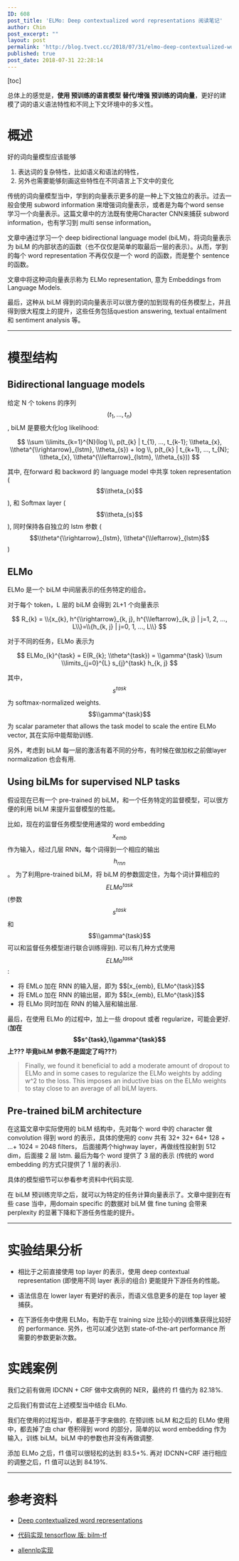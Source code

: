 ```yaml
---
ID: 608
post_title: 'ELMo: Deep contextualized word representations 阅读笔记'
author: Chin
post_excerpt: ""
layout: post
permalink: 'http://blog.tvect.cc/2018/07/31/elmo-deep-contextualized-word-representations-%e9%98%85%e8%af%bb%e7%ac%94%e8%ae%b0/'
published: true
post_date: 2018-07-31 22:28:14
---
```

[toc]

总体上的感觉是，<strong>使用 预训练的语言模型 替代/增强 预训练的词向量</strong>，更好的建模了词的语义语法特性和不同上下文环境中的多义性。

<h1>概述</h1>

好的词向量模型应该能够
1. 表达词的复杂特性，比如语义和语法的特性，
2. 另外也需要能够刻画这些特性在不同语言上下文中的变化

传统的词向量模型当中，学到的向量表示更多的是一种上下文独立的表示。过去一般会使用 subword information 来增强词向量表示，或者是为每个word sense 学习一个向量表示。这篇文章中的方法既有使用Character CNN来捕获 subword information，也有学习到 multi sense information。

文章中通过学习一个 deep bidirectional language model (biLM)，将词向量表示为 biLM 的内部状态的函数（也不仅仅是简单的取最后一层的表示）。从而，学到的每个 word representation 不再仅仅是一个 word 的函数，而是整个 sentence 的函数。

文章中将这种词向量表示称为 ELMo representation, 意为 Embeddings from Language Models.

最后，这种从 biLM 得到的词向量表示可以很方便的加到现有的任务模型上，并且得到很大程度上的提升，这些任务包括question answering, textual entailment 和 sentiment analysis 等。

<hr />

<h1>模型结构</h1>

<h2>Bidirectional language models</h2>

给定 N 个 tokens 的序列 $$(t_{1}, ..., t_{n})$$, biLM 是要极大化log likelihood:

$$
\\sum \\limits_{k=1}^{N}(log \\, p(t_{k} | t_{1}, ..., t_{k-1}; \\theta_{x}, \\theta^{\\rightarrow}_{lstm}, \\theta_{s}) + log \\, p(t_{k} | t_{k+1}, ..., t_{N}; \\theta_{x}, \\theta^{\\leftarrow}_{lstm}, \\theta_{s}))
$$

其中, 在forward 和 backword 的 language model 中共享 token representation ($$\\theta_{x}$$), 和 Softmax layer ($$\\theta_{s}$$), 同时保持各自独立的 lstm 参数 ($$\\theta^{\\rightarrow}_{lstm}, \\theta^{\\leftarrow}_{lstm}$$)

<h2>ELMo</h2>

ELMo 是一个 biLM 中间层表示的任务特定的组合。

对于每个 token，L 层的 biLM 会得到 2L+1 个向量表示

$$
R_{k} = \\{x_{k}, h^{\\rightarrow}_{k, j}, h^{\\leftarrow}_{k, j} | j=1, 2, ..., L\\}=\\{h_{k, j} | j=0, 1, ..., L\\}
$$

对于不同的任务，ELMo 表示为

$$
ELMo_{k}^{task} = E(R_{k}; \\theta^{task}) = \\gamma^{task} \\sum \\limits_{j=0}^{L} s_{j}^{task} h_{k, j}
$$

其中，$$s^{task}$$ 为 softmax-normalized weights. 
$$\\gamma^{task}$$ 为 scalar parameter that allows the task model to scale the entire ELMo vector, 其在实际中能帮助训练.

另外，考虑到 biLM 每一层的激活有着不同的分布，有时候在做加权之前做layer normalization 也会有用.

<h2>Using biLMs for supervised NLP tasks</h2>

假设现在已有一个 pre-trained 的 biLM，和一个任务特定的监督模型，可以很方便的利用 biLM 来提升监督模型的性能。

比如，现在的监督任务模型使用通常的 word embedding $$x_{emb}$$ 作为输入，经过几层 RNN，每个词得到一个相应的输出 $$h_{rnn}$$。
为了利用pre-trained biLM，将 biLM 的参数固定住，为每个词计算相应的 $$ELMo^{task}$$ (参数 $$s^{task}$$ 和 $$\\gamma^{task}$$ 可以和监督任务模型进行联合训练得到).
可以有几种方式使用 $$ELMo^{task}$$:

<ul>
<li>将 EMLo 加在 RNN 的输入层，即为 $$[x_{emb}, ELMo^{task}]$$</li>
<li>将 EMLo 加在 RNN 的输出层，即为 $$[x_{emb}, ELMo^{task}]$$</li>
<li>将 ELMo 同时加在 RNN 的输入层和输出层.</li>
</ul>

最后，在使用 ELMo 的过程中，加上一些 dropout 或者 regularize，可能会更好. (<strong>加在 $$s^{task},\\gamma^{task}$$ 上??? 毕竟biLM 参数不是固定了吗???</strong>)

<blockquote>
  Finally, we found it beneficial to add a moderate amount of dropout to ELMo and in some cases to regularize the ELMo weights by adding w^2 to the loss. This imposes an inductive bias on the ELMo weights to stay close to an average of all biLM layers.
</blockquote>

<h2>Pre-trained biLM architecture</h2>

在这篇文章中实际使用的 biLM 结构中，先对每个 word 中的 character 做 convolution 得到 word 的表示，具体的使用的 conv 共有 32+ 32+ 64+ 128 + ...+ 1024 = 2048 filters， 后面接两个highway layer，再做线性投射到 512 dim，后面接 2 层 lstm. 最后为每个 word 提供了 3 层的表示 (传统的 word embedding 的方式只提供了 1 层的表示).

具体的模型细节可以参看参考资料中代码实现.

在 biLM 预训练完毕之后，就可以为特定的任务计算向量表示了。文章中提到在有些 case 当中，用domain specific 的数据对 biLM 做 fine tuning 会带来 perplexity 的显著下降和下游任务性能的提升。

<hr />

<h1>实验结果分析</h1>

<ul>
<li>相比于之前直接使用 top layer 的表示，使用 deep contextual representation (即使用不同 layer 表示的组合) 更能提升下游任务的性能。</p></li>
<li><p>语法信息在 lower layer 有更好的表示，而语义信息更多的是在 top layer 被捕获。</p></li>
<li><p>在下游任务中使用 ELMo，有助于在 training size 比较小的训练集获得比较好的 performance. 另外，也可以减少达到 state-of-the-art performance 所需要的参数更新次数。</p></li>
</ul>

<h1>实践案例</h1>

<p>我们之前有做用 IDCNN + CRF 做中文病例的 NER，最终的 f1 值约为 82.18%.

之后我们有尝试在上述模型当中结合 ELMo.

我们在使用的过程当中，都是基于字来做的. 在预训练 biLM 和之后的 ELMo 使用中，都去掉了由 char 卷积得到 word 的部分，简单的以 word embedding 作为输入，训练 biLM。biLM 中的参数也并没有再做调整.

添加 ELMo 之后，f1 值可以很轻松的达到 83.5+%. 再对 IDCNN+CRF 进行相应的调整之后，f1 值可以达到 84.19%.

<hr />

<h1>参考资料</h1>

<ul>
<li><p><a href="https://arxiv.org/abs/1802.05365">Deep contextualized word representations
</a></p></li>
<li><p><a href="https://github.com/allenai/bilm-tf">代码实现 tensorflow 版: bilm-tf</a></p></li>
<li><p><a href="https://github.com/allenai/allennlp">allennlp实现</a></p></li>
</ul>
